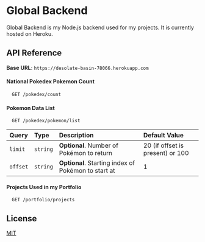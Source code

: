 # Global Backend

Global Backend is my Node.js backend used for my projects. It is currently hosted on Heroku.

## API Reference

**Base URL**: `https://desolate-basin-78066.herokuapp.com`

#### National Pokedex Pokemon Count

```http
  GET /pokedex/count
```

#### Pokemon Data List

```http
  GET /pokedex/pokemon/list
```

| Query         | Type     | Description                                         | Default Value                   |
| :------------ | :------- | :-------------------------------------------------- | :------------------------------ |
| `limit`       | `string` | **Optional**. Number of Pokémon to return           | 20 (if offset is present) or 100|
| `offset`      | `string` | **Optional**. Starting index of Pokémon to start at | 1                               |

#### Projects Used in my Portfolio

```http
  GET /portfolio/projects
```

## License

[MIT](https://choosealicense.com/licenses/mit/)

